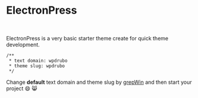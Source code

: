 # ElectronPress

<br>

ElectronPress is a very basic starter theme create for quick theme development.


```
/**
 * text domain: wpdrubo
 * theme slug: wpdrubo
 */
```

Change **default** text domain and theme slug by [grepWin](http://stefanstools.sourceforge.net/grepWin.html) and then start your project :smile: :smile_cat: 

